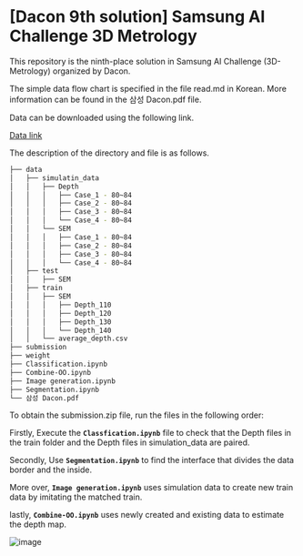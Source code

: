 # [Dacon 9th solution] Samsung AI Challenge 3D Metrology

This repository is the ninth-place solution in Samsung AI Challenge (3D-Metrology) organized by Dacon.

The simple data flow chart is specified in the file read.md in Korean. More information can be found in the 삼성 Dacon.pdf file.

Data can be downloaded using the following link.

[Data link](https://dacon.io/competitions/official/235954/data)

The description of the directory and file is as follows.
```bash
├── data
│   ├── simulatin_data
│   │   ├── Depth
│   │   │   ├── Case_1 - 80~84
│   │   │   ├── Case_2 - 80~84
│   │   │   ├── Case_3 - 80~84
│   │   │   └── Case_4 - 80~84
│   │   └── SEM
│   │   │   ├── Case_1 - 80~84
│   │   │   ├── Case_2 - 80~84
│   │   │   ├── Case_3 - 80~84
│   │   │   └── Case_4 - 80~84
│   ├── test
│   │   ├── SEM
│   ├── train
│   │   ├── SEM
│   │   │   ├── Depth_110
│   │   │   ├── Depth_120
│   │   │   ├── Depth_130
│   │   │   └── Depth_140
│   │   └── average_depth.csv
├── submission
├── weight
├── Classification.ipynb
├── Combine-OO.ipynb
├── Image generation.ipynb
├── Segmentation.ipynb
└── 삼성 Dacon.pdf 
```

To obtain the submission.zip file, run the files in the following order:

Firstly, Execute the **`Classfication.ipynb`** file to check that the Depth files in the train folder and the Depth files in simulation_data are paired.

Secondly, Use **`Segmentation.ipynb`** to find the interface that divides the data border and the inside.

More over, **`Image generation.ipynb`** uses simulation data to create new train data by imitating the matched train.

lastly, **`Combine-OO.ipynb`** uses newly created and existing data to estimate the depth map.


![image](https://user-images.githubusercontent.com/79569224/224713116-1f0b86c7-20c0-4fbb-8312-73f631cf7c20.png)

